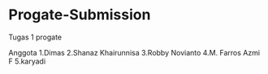 # Progate-Submission
Tugas 1 progate

Anggota 
1.Dimas
2.Shanaz Khairunnisa 
3.Robby Novianto
4.M. Farros Azmi F
5.karyadi

